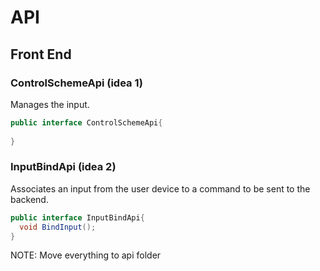 # API

## Front End

### ControlSchemeApi (idea 1)
Manages the input.
```java
public interface ControlSchemeApi{
  
}
```

### InputBindApi (idea 2)
Associates an input from the user device to a command to be sent to the backend.
```java
public interface InputBindApi{
  void BindInput();
}
```

NOTE: Move everything to api folder